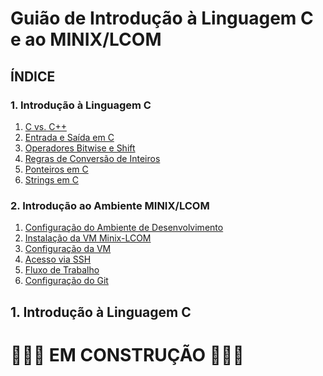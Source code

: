 # Guião de Introdução à Linguagem C e ao MINIX/LCOM

## ÍNDICE

### 1. Introdução à Linguagem C
1. [C vs. C++]()
2. [Entrada e Saída em C]()
3. [Operadores Bitwise e Shift]()
4. [Regras de Conversão de Inteiros]()
5. [Ponteiros em C]()
6. [Strings em C]()
### 2. Introdução ao Ambiente MINIX/LCOM
1. [Configuração do Ambiente de Desenvolvimento]()
2. [Instalação da VM Minix-LCOM]()
3. [Configuração da VM]()
4. [Acesso via SSH]()
5. [Fluxo de Trabalho]()
6. [Configuração do Git]()

## 1. Introdução à Linguagem C

# 🚧🚧🚧 EM CONSTRUÇÃO 🚧🚧🚧
